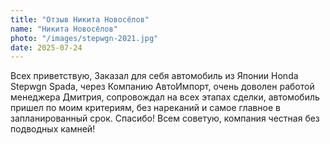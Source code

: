 ```yaml
---
title: "Отзыв Никита Новосёлов"
name: "Никита Новосёлов"
photo: "/images/stepwgn-2021.jpg"
date: 2025-07-24
---
```

Всех приветствую,
Заказал для себя автомобиль из Японии Honda Stepwgn Spada, через Компанию АвтоИмпорт, очень доволен работой менеджера Дмитрия, сопровождал на всех этапах сделки, автомобиль пришел по моим критериям, без нареканий и самое главное в запланированный срок.
Спасибо! Всем советую, компания честная без подводных камней!